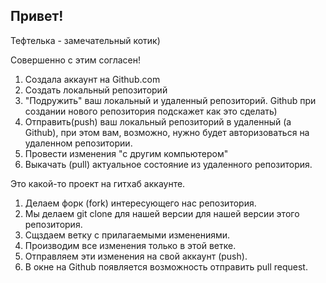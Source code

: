## Привет!

Тефтелька - замечательный котик)

Совершенно с этим согласен!

1. Создала аккаунт на Github.com
2. Создать локальный репозиторий
3. "Подружить" ваш локальный и удаленный репозиторий. Github при создании нового репозитория подскажет как это сделать)
4. Отправить(push) ваш локальный репозиторий в удаленный (а Github), при этом вам, возможно, нужно будет авторизоваться на удаленном репозитории.
5. Провести изменения "с другим компьютером"
6. Выкачать (pull) актуальное состояние из удаленного репозитория.

Это какой-то проект на гитхаб аккаунте.


1. Делаем форк (fork) интересующего нас репозитория.
2. Мы делаем git clone для нашей версии для нашей версии этого репозитория.
3. Сщздаем ветку с прилагаемыми изменениями.
4. Производим все изменения только в этой ветке.
5. Отправляем эти изменения на свой аккаунт (push).
6. В окне на Github появляется возможность отправить pull request.
